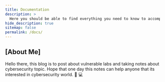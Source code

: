 ```yaml
---
title: Documentation
description: >
  Here you should be able to find everything you need to know to accomplish the most common tasks when blogging with Hydejack.
hide_description: true
sitemap: false
permalink: /docs/
---
```


## [About Me]

Hello there, this blog is to post about vulnerable labs and taking notes about cybersecurity topic. Hope that one day this notes can help anyone that its interested in cybersecurity world. :busts_in_silhouette: :computer: 
